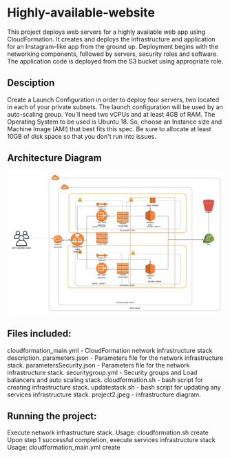 # Highly-available-website
This project deploys web servers for a highly available web app using CloudFormation. It creates and deploys the infrastructure and application for an Instagram-like app from the ground up. Deployment begins with the networking components, followed by servers, security roles and software. The application code is deployed from the S3 bucket using appropriate role.

## Desciption
Create a Launch Configuration in order to deploy four servers, two located in each of your private subnets. The launch configuration will be used by an auto-scaling group. You'll need two vCPUs and at least 4GB of RAM. The Operating System to be used is Ubuntu 18. So, choose an Instance size and Machine Image (AMI) that best fits this spec. Be sure to allocate at least 10GB of disk space so that you don't run into issues.

## Architecture Diagram
![alt text](https://github.com/hardikmittal18/Highly-available-website/blob/main/project2.jpeg?raw=true)

## Files included:
cloudformation_main.yml - CloudFormation network infrastructure stack description.
parameters.json - Parameters file for the network infrastructure stack.
parametersSecurity.json - Parameters file for the network infrastructure stack.
securitygroup.yml - Security groups and Load balancers and auto scaling stack.
cloudformation.sh - bash script for creating infrastructure stack.
updatestack.sh - bash script for updating any services infrastructure stack.
project2.jpeg - infrastructure diagram.
## Running the project:
Execute network infrastructure stack. Usage: cloudformation.sh create
Upon step 1 successful completion, execute services infrastructure stack Usage: cloudformation_main.yml create


